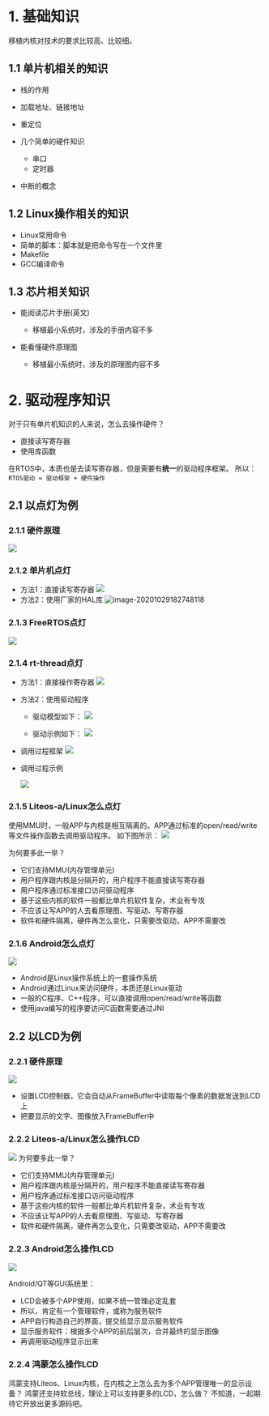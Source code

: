 # 1. 基础知识

移植内核对技术的要求比较高、比较细。

## 1.1 单片机相关的知识

* 栈的作用
* 加载地址、链接地址
* 重定位
* 几个简单的硬件知识
  * 串口
  * 定时器

* 中断的概念

## 1.2 Linux操作相关的知识

* Linux常用命令
* 简单的脚本：脚本就是把命令写在一个文件里
* Makefile
* GCC编译命令

## 1.3 芯片相关知识

* 能阅读芯片手册(英文)
  * 移植最小系统时，涉及的手册内容不多

* 能看懂硬件原理图
  * 移植最小系统时，涉及的原理图内容不多



# 2. 驱动程序知识

对于只有单片机知识的人来说，怎么去操作硬件？

* 直接读写寄存器
* 使用库函数

在RTOS中，本质也是去读写寄存器，但是需要有**统一**的驱动程序框架。
所以：`RTOS驱动 = 驱动框架 + 硬件操作`

## 2.1 以点灯为例

### 2.1.1 硬件原理

![](pic\002_必备知识\001_led_sch.png)

### 2.1.2 单片机点灯

* 方法1：直接读写寄存器
  ![](pic\002_必备知识\002_mcu_led.png)
* 方法2：使用厂家的HAL库
  ![image-20201029182748118](E:\doc_and_source_for_openharmony\mackdown\pic\002_必备知识\003_mcu_hal_led.png)



### 2.1.3 FreeRTOS点灯

![](pic\002_必备知识\004_freertos_led.png)

### 2.1.4 rt-thread点灯

* 方法1：直接操作寄存器
  ![](pic\002_必备知识\005_rtthread_led_register.png)

* 方法2：使用驱动程序
  * 驱动模型如下：
    ![](pic\002_必备知识\006_rtthread_driver_model.png)
    
  * 驱动示例如下：
    ![](pic\002_必备知识\007_rtthread_driver_example.png)
  
* 调用过程框架
    ![](pic\002_必备知识\008_rtthread_driver_call.png)
* 调用过程示例

  ![](pic\002_必备知识\008_rtthread_driver_example.png)
### 2.1.5 Liteos-a/Linux怎么点灯

使用MMU时，一般APP与内核是相互隔离的。APP通过标准的open/read/write等文件操作函数去调用驱动程序。
如下图所示：
![](pic\002_必备知识\009_hm_linux_led.png)

为何要多此一举？

* 它们支持MMU(内存管理单元)
* 用户程序跟内核是分隔开的，用户程序不能直接读写寄存器
* 用户程序通过标准接口访问驱动程序
* 基于这些内核的软件一般都比单片机软件复杂，术业有专攻
*  不应该让写APP的人去看原理图、写驱动、写寄存器
* 软件和硬件隔离，硬件再怎么变化，只需要改驱动，APP不需要改

### 2.1.6 Android怎么点灯

![](pic\002_必备知识\010_android_led.png)

* Android是Linux操作系统上的一套操作系统
* Android通过Linux来访问硬件，本质还是Linux驱动
* 一般的C程序、C++程序，可以直接调用open/read/write等函数
* 使用java编写的程序要访问C函数需要通过JNI



## 2.2 以LCD为例

### 2.2.1 硬件原理

![](pic\002_必备知识\011_lcd_block.png)

* 设置LCD控制器，它会自动从FrameBuffer中读取每个像素的数据发送到LCD上
* 把要显示的文字、图像放入FrameBuffer中

### 2.2.2 Liteos-a/Linux怎么操作LCD

![](pic\002_必备知识\012_hm_linux_lcd.png)
为何要多此一举？

* 它们支持MMU(内存管理单元)
* 用户程序跟内核是分隔开的，用户程序不能直接读写寄存器
* 用户程序通过标准接口访问驱动程序
* 基于这些内核的软件一般都比单片机软件复杂，术业有专攻
*  不应该让写APP的人去看原理图、写驱动、写寄存器
* 软件和硬件隔离，硬件再怎么变化，只需要改驱动，APP不需要改

### 2.2.3 Android怎么操作LCD

![](pic\002_必备知识\013_android_lcd.png)

Android/QT等GUI系统里：

* LCD会被多个APP使用，如果不统一管理必定乱套
* 所以，肯定有一个管理软件，或称为服务软件
* APP自行构造自己的界面，提交给显示显示服务软件
* 显示服务软件：根据多个APP的前后层次，合并最终的显示图像
* 再调用驱动程序显示出来

### 2.2.4 鸿蒙怎么操作LCD

鸿蒙支持Liteos、Linux内核，在内核之上怎么去为多个APP管理唯一的显示设备？
鸿蒙还支持软总线，理论上可以支持更多的LCD，怎么做？
不知道，一起期待它开放出更多源码吧。